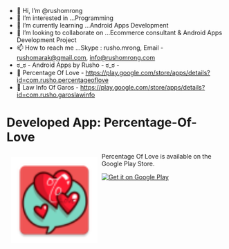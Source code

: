 - 👋 Hi, I’m @rushomrong
- 👀 I’m interested in ...Programming
- 🌱 I’m currently learning ...Android Apps Development
- 💞️ I’m looking to collaborate on ...Ecommerce consultant & Android Apps Development Project
- 📫 How to reach me ...Skype : rusho.mrong, Email - rushomarak@gmail.com, info@rushomrong.com
- ಠ_ಠ - Android Apps by Rusho - ಠ_ಠ - 
- 📱 Percentage Of Love - https://play.google.com/store/apps/details?id=com.rusho.percentageoflove
- 📱 Law Info Of Garos - https://play.google.com/store/apps/details?id=com.rusho.garoslawinfo

# Developed App: Percentage-Of-Love
<img src="https://github.com/rushomrong/Percentage-Of-Love/raw/master/app/src/main/res/mipmap-hdpi/ic_launcher.png" align="left" width="200" hspace="10" vspace="10">

Percentage Of Love is available on the Google Play Store.

<p align="left">
<a href="https://play.google.com/store/apps/details?id=com.rusho.percentageoflove">
<img alt="Get it on Google Play" height="80" src="https://play.google.com/intl/en_us/badges/images/generic/en_badge_web_generic.png" />
</a>
</p>



<!---
rushomrong/rushomrong is a ✨ special ✨ repository because its `README.md` (this file) appears on your GitHub profile.
You can click the Preview link to take a look at your changes.
--->

